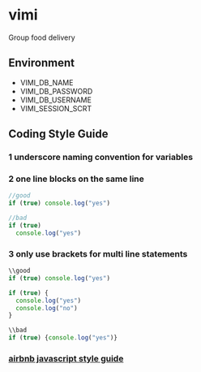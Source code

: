 # vimi
Group food delivery

## Environment

* VIMI_DB_NAME
* VIMI_DB_PASSWORD
* VIMI_DB_USERNAME
* VIMI_SESSION_SCRT

## Coding Style Guide

### 1 underscore naming convention for variables
### 2 one line blocks on the same line
```javascript
//good
if (true) console.log("yes")

//bad
if (true)
  console.log("yes")
```
### 3 only use brackets for multi line statements
```javascript
\\good
if (true) console.log("yes")

if (true) {
  console.log("yes")
  console.log("no")
}

\\bad
if (true) {console.log("yes")}
```
### [airbnb javascript style guide](https://github.com/airbnb/javascript)
